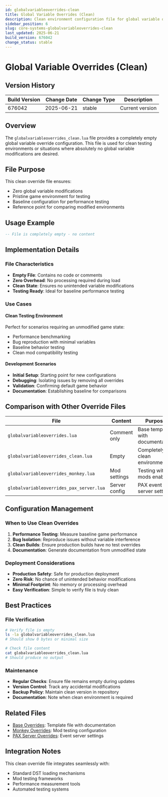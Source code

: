 ```yaml
---
id: globalvariableoverrides-clean
title: Global Variable Overrides (Clean)
description: Clean environment configuration file for global variable overrides
sidebar_position: 6
slug: core-systems-globalvariableoverrides-clean
last_updated: 2025-06-21
build_version: 676042
change_status: stable
---
```


# Global Variable Overrides (Clean)

## Version History
| Build Version | Change Date | Change Type | Description |
|---|----|----|----|
| 676042 | 2025-06-21 | stable | Current version |

## Overview

The `globalvariableoverrides_clean.lua` file provides a completely empty global variable override configuration. This file is used for clean testing environments or situations where absolutely no global variable modifications are desired.

## File Purpose

This clean override file ensures:
- Zero global variable modifications
- Pristine game environment for testing
- Baseline configuration for performance testing
- Reference point for comparing modified environments

## Usage Example

```lua
-- File is completely empty - no content
```

## Implementation Details

### File Characteristics
- **Empty File**: Contains no code or comments
- **Zero Overhead**: No processing required during load
- **Clean State**: Ensures no unintended variable modifications
- **Testing Ready**: Ideal for baseline performance testing

### Use Cases

#### Clean Testing Environment
Perfect for scenarios requiring an unmodified game state:
- Performance benchmarking
- Bug reproduction with minimal variables
- Baseline behavior testing
- Clean mod compatibility testing

#### Development Scenarios
- **Initial Setup**: Starting point for new configurations
- **Debugging**: Isolating issues by removing all overrides
- **Validation**: Confirming default game behavior
- **Documentation**: Establishing baseline for comparisons

## Comparison with Other Override Files

| File | Content | Purpose |
|------|---------|---------|
| `globalvariableoverrides.lua` | Comment only | Base template with documentation |
| `globalvariableoverrides_clean.lua` | Empty | Completely clean environment |
| `globalvariableoverrides_monkey.lua` | Mod settings | Testing with mods enabled |
| `globalvariableoverrides_pax_server.lua` | Server config | PAX event server settings |

## Configuration Management

### When to Use Clean Overrides

1. **Performance Testing**: Measure baseline game performance
2. **Bug Isolation**: Reproduce issues without variable interference
3. **Clean Builds**: Ensure production builds have no test overrides
4. **Documentation**: Generate documentation from unmodified state

### Deployment Considerations

- **Production Safety**: Safe for production deployment
- **Zero Risk**: No chance of unintended behavior modifications
- **Minimal Footprint**: No memory or processing overhead
- **Easy Verification**: Simple to verify file is truly clean

## Best Practices

### File Verification
```bash
# Verify file is empty
ls -la globalvariableoverrides_clean.lua
# Should show 0 bytes or minimal size

# Check file content
cat globalvariableoverrides_clean.lua
# Should produce no output
```

### Maintenance
- **Regular Checks**: Ensure file remains empty during updates
- **Version Control**: Track any accidental modifications
- **Backup Policy**: Maintain clean version in repository
- **Documentation**: Note when clean environment is required

## Related Files

- [Base Overrides](./globalvariableoverrides.md): Template file with documentation
- [Monkey Overrides](./globalvariableoverrides_monkey.md): Mod testing configuration
- [PAX Server Overrides](./globalvariableoverrides_pax_server.md): Event server settings

## Integration Notes

This clean override file integrates seamlessly with:
- Standard DST loading mechanisms
- Mod testing frameworks
- Performance measurement tools
- Automated testing systems
